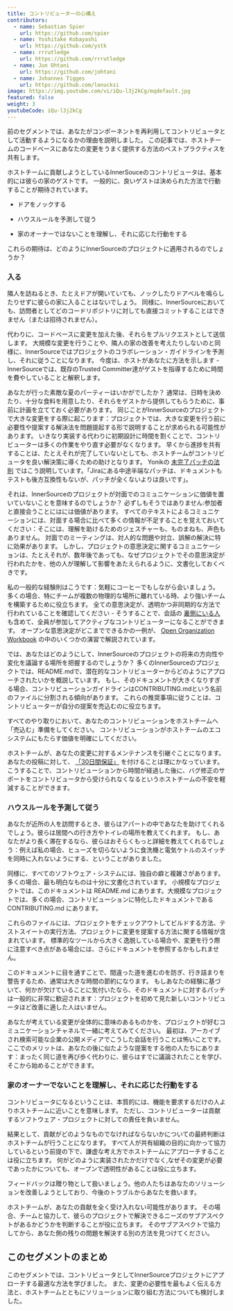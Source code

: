 ```yaml
---
title: コントリビューターの心構え
contributors:
  - name: Sebastian Spier
    url: https://github.com/spier
  - name: Yoshitake Kobayashi
    url: https://github.com/ystk
  - name: rrrutledge
    url: https://github.com/rrrutledge
  - name: Jun Ohtani
    url: https://github.com/johtani
  - name: Johannes Tigges
    url: https://github.com/lenucksi
image: https://img.youtube.com/vi/iQu-l3j2kCg/mqdefault.jpg
featured: false
weight: 3
youtubeCode: iQu-l3j2kCg
---
```

<div class="paragraph">
<p>前のセグメントでは、あなたがコンポーネントを再利用してコントリビュータとして活動するようになるかの理由を説明しました。
この記事では、ホストチームのコードベースにあなたの変更をうまく提供する方法のベストプラクティスを共有します。</p>
</div>
<div class="paragraph">
<p>ホストチームに貢献しようとしているInnerSouceのコントリビュータは、基本的には彼らの家のゲストです。
一般的に、良いゲストは決められた方法で行動することが期待されています。</p>
</div>
<div class="ulist">
<ul>
<li>
<p>ドアをノックする</p>
</li>
<li>
<p>ハウスルールを予測して従う</p>
</li>
<li>
<p>家のオーナーではないことを理解し、それに応じた行動をする</p>
</li>
</ul>
</div>
<div class="paragraph">
<p>これらの期待は、どのようにInnerSourceのプロジェクトに適用されるのでしょうか？</p>
</div>
<div class="sect2">
<h3 id="_入る">入る</h3>
<div class="paragraph">
<p>隣人を訪ねるとき、たとえドアが開いていても、ノックしたりドアベルを鳴らしたりせずに彼らの家に入ることはないでしょう。
同様に、InnerSourceにおいても、訪問者としてどのコードリポジトリに対しても直接コミットすることはできません（または招待されません）。</p>
</div>
<div class="paragraph">
<p>代わりに、コードベースに変更を加えた後、それらをプルリクエストとして送信します。
大規模な変更を行うことや、隣人の家の改善を考えたりしないのと同様に、InnerSourceではプロジェクトのコラボレーション・ガイドラインを予測し、それに従うことになります。
今度は、ホストがあなたに方法を示します - InnerSourceでは、既存のTrusted Committer達がゲストを指導するために時間を費やしていることと解釈します。</p>
</div>
<div class="paragraph">
<p>あなたが行った素敵な夏のパーティーはいかがでしたか？
通常は、日時を決めたり、十分な食料を用意したり、それらをゲストから提供してもらうために、事前に計画を立てておく必要があります。
同じことがInnerSourceのプロジェクトで大きな変更をする際に起こります：プロジェクトでは、大きな変更を行う前に必要性や提案する解決法を問題提起する形で説明することが求められる可能性があります。
いきなり実装する代わりに初期設計に時間を割くことで、コントリビューターは多くの作業をやり直す必要がなくなります。
早くから進捗を共有することは、たとえそれが完了していないとしても、ホストチームがコントリビュータを良い解決策に導くための助けとなります。
Yonikの <a href="https://cwiki.apache.org/confluence/display/solr/HowToContribute">未完了パッチの法則</a> ではこう説明しています。「Jiraにある中途半端なパッチは、ドキュメントもテストも後方互換性もないが、パッチが全くないよりは良いです」。</p>
</div>
<div class="paragraph">
<p>それは、InnerSourceのプロジェクトが対面でのコミュニケーションに価値を置いていないことを意味するのでしょうか？
必ずしもそうではありません:参加者と直接会うことにはには価値があります。
すべてのテキストによるコミュニケーションには、対面する場合に比べて多くの情報が不足することを覚えておいてください：そこには、理解を助けるためのジェスチャーも、ものまねも、声色もありません。
対面でのミーティングは、対人的な問題や対立、誤解の解決に特に効果があります。
しかし、プロジェクトの意思決定に関するコミュニケーションは、たとえそれが、数年後であっても、なぜプロジェクトでその意思決定が行われたかを、他の人が理解して影響をあたえられるように、文書化しておくべきです。</p>
</div>
<div class="paragraph">
<p>私の一般的な経験則はこうです：気軽にコーヒーでもしながら会いましょう。
多くの場合、特にチームが複数の物理的な場所に離れている時、より強いチームを構築するために役立ちます。
全ての意思決定が、透明かつ非同期的な方法で行われていることを確認してください - そうすることで、会話の <a href="https://en.wikipedia.org/wiki/Lurker">裏側にいる人</a> も含めて、全員が参加してアクティブなコントリビューターになることができます。
オープンな意思決定がどこまでできるかの一例が、 <a href="https://opensource.com/open-organization/resources/workbook">Open Organization Workbook</a> の中のいくつかの演習で解説されています。</p>
</div>
<div class="paragraph">
<p>では、あなたはどのようにして、InnerSourceのプロジェクトの将来の方向性や変化を議論する場所を把握するのでしょうか？
多くのInnerSourceのプロジェクトでは、README.mdで、潜在的なコントリビューターからどのようにアプローチされたいかを概説しています。
もし、そのドキュメントが大きくなりすぎる場合、コントリビューションガイドラインはCONTRIBUTING.mdという名前のファイルに分割される傾向があります。
これらの推奨事項に従うことは、コントリビューターが自分の提案を売込むのに役立ちます。</p>
</div>
<div class="paragraph">
<p>すべてのやり取りにおいて、あなたのコントリビューションをホストチームへ「売込む」準備をしてください。
コントリビューションがホストチームのエコシステムにもたらす価値を明確にしてください。</p>
</div>
<div class="paragraph">
<p>ホストチームが、あなたの変更に対するメンテナンスを引継ぐことになります。
あなたの投稿に対して、 <a href="https://patterns.innersourcecommons.org/p/30-day-warranty">「30日間保証」</a> を付けることは理にかなっています。
こうすることで、コントリビューションから時間が経過した後に、バグ修正のサポートをコントリビュータから受けられなくなるというホストチームの不安を軽減することができます。</p>
</div>
</div>
<div class="sect2">
<h3 id="_ハウスルールを予測して従う">ハウスルールを予測して従う</h3>
<div class="paragraph">
<p>あなたが近所の人を訪問するとき、彼らはアパートの中であなたを助けてくれるでしょう。彼らは居間への行き方やトイレの場所を教えてくれます。
もし、あなたがより長く滞在するなら、彼らはおそらくもっと詳細を教えてくれるでしょう：例えば私の場合、ヒューズを切らないように食洗機と電気ケトルのスイッチを同時に入れないようにする、ということがありました。</p>
</div>
<div class="paragraph">
<p>同様に、すべてのソフトウェア・システムには、独自の癖と複雑さがあります。
多くの場合、最も明白なものは十分に文書化されています。
小規模なプロジェクトでは、このドキュメントは README.md にあります。大規模なプロジェクトでは、多くの場合、コントリビューションに特化したドキュメントである CONTRIBUTING.md にあります。</p>
</div>
<div class="paragraph">
<p>これらのファイルには、プロジェクトをチェックアウトしてビルドする方法、テストスイートの実行方法、プロジェクトに変更を提案する方法に関する情報が含まれています。
標準的なツールから大きく逸脱している場合や、変更を行う際に注意すべき点がある場合には、さらにドキュメントを参照するかもしれません。</p>
</div>
<div class="paragraph">
<p>このドキュメントに目を通すことで、間違った道を進むのを防ぎ、行き詰まりを警告するため、通常は大きな時間の節約になります。
もしあなたの経験に基づいて、何かが欠けていることに気付いたなら、そのドキュメントに対するパッチは一般的に非常に歓迎されます：プロジェクトを初めて見た新しいコントリビュータほど改善に適した人はいません。</p>
</div>
<div class="paragraph">
<p>あなたが考えている変更が全体的に意味のあるものかを、プロジェクトが好むコミュニケーションチャネルで一緒に考えてみてください。
最初は、アーカイブされ検索可能な企業の公開メディアでこうした会話を行うことは怖いことです。
ここでのメリットは、あなたの後に似たような提案をする他の人たちにあります：まったく同じ道を再び歩く代わりに、彼らはすでに議論されたことを学び、そこから始めることができます。</p>
</div>
</div>
<div class="sect2">
<h3 id="_家のオーナーでないことを理解しそれに応じた行動をする">家のオーナーでないことを理解し、それに応じた行動をする</h3>
<div class="paragraph">
<p>コントリビュータになるということは、本質的には、機能を要求するだけの人よりホストチームに近いことを意味します。
ただし、コントリビューターは貢献するソフトウェア・プロジェクトに対しての責任を負いません。</p>
</div>
<div class="paragraph">
<p>結果として、貢献がどのようなものでなければならないかについての最終判断はホストチームが行うことになります。
すべて人が共有組織の目的に向かって協力しているという前提の下で、謙虚な考え方でホストチームにアプローチすることは役に立ちます。
何がどのように実装されたかだけでなく,なぜその変更が必要であったかについても、オープンで透明性があることは役に立ちます。</p>
</div>
<div class="paragraph">
<p>フィードバックは贈り物として扱いましょう。他の人たちはあなたのソリューションを改善しようとしており、今後のトラブルからあなたを救います。</p>
</div>
<div class="paragraph">
<p>ホストチームが、あなたの貢献を全く受け入れない可能性があります。
その場合、チームと協力して、彼らのプロジェクトで解決できるニーズのサブアスペクトがあるかどうかを判断することが役に立ちます。
そのサブアスペクトで協力してから、あなた側の残りの問題を解決する別の方法を見つけてください。</p>
</div>
</div>
<div class="sect1">
<h2 id="_このセグメントのまとめ">このセグメントのまとめ</h2>
<div class="sectionbody">
<div class="paragraph">
<p>このセグメントでは、コントリビュータとしてInnerSourceプロジェクトにアプローチする最適な方法を学びました。
また、変更の必要性を最もよく伝える方法と、ホストチームとともにソリューションに取り組む方法についても検討しました。</p>
</div>
</div>
</div>
<!--- This file autogenerated from https://github.com/InnerSourceCommons/InnerSourceLearningPath/blob/master/scripts -->